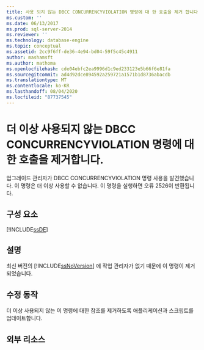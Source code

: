 ```yaml
---
title: 사용 되지 않는 DBCC CONCURRENCYVIOLATION 명령에 대 한 호출을 제거 합니다. | Microsoft Docs
ms.custom: ''
ms.date: 06/13/2017
ms.prod: sql-server-2014
ms.reviewer: ''
ms.technology: database-engine
ms.topic: conceptual
ms.assetid: 2cc9f6ff-de36-4e94-bd04-59f5c45c4911
author: mashamsft
ms.author: mathoma
ms.openlocfilehash: cde04ebfc2ea9996d1c9ed233123e5b66f6e81fa
ms.sourcegitcommit: ad4d92dce894592a259721a1571b1d8736abacdb
ms.translationtype: MT
ms.contentlocale: ko-KR
ms.lasthandoff: 08/04/2020
ms.locfileid: "87737545"
---
```

# <a name="remove-calls-to-the-deprecated-dbcc-concurrencyviolation-command"></a>더 이상 사용되지 않는 DBCC CONCURRENCYVIOLATION 명령에 대한 호출을 제거합니다.
  업그레이드 관리자가 DBCC CONCURRENCYVIOLATION 명령 사용을 발견했습니다. 이 명령은 더 이상 사용할 수 없습니다. 이 명령을 실행하면 오류 2526이 반환됩니다.  
  
## <a name="component"></a>구성 요소  
 [!INCLUDE[ssDE](../../includes/ssde-md.md)]  
  
## <a name="description"></a>설명  
 최신 버전의 [!INCLUDE[ssNoVersion](../../includes/ssnoversion-md.md)] 에 작업 관리자가 없기 때문에 이 명령이 제거되었습니다.  
  
## <a name="corrective-action"></a>수정 동작  
 더 이상 사용되지 않는 이 명령에 대한 참조를 제거하도록 애플리케이션과 스크립트를 업데이트합니다.  
  
## <a name="external-resources"></a>외부 리소스  
  
